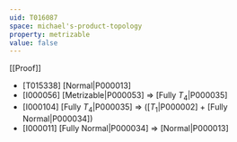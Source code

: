 ```yaml
---
uid: T016087
space: michael's-product-topology
property: metrizable
value: false
---
```

[[Proof]]

* [T015338] [Normal|P000013]
* [I000056] [Metrizable|P000053] => [Fully $T_4$|P000035]
* [I000104] [Fully $T_4$|P000035] => ([$T_1$|P000002] + [Fully Normal|P000034])
* [I000011] [Fully Normal|P000034] => [Normal|P000013]


